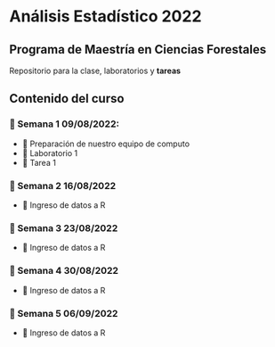 # Análisis Estadístico 2022
## Programa de Maestría en Ciencias Forestales

Repositorio para la clase, laboratorios y **tareas**

## Contenido del curso

### :date: Semana 1  09/08/2022:
  + :notebook: Preparación de nuestro equipo de computo
  + :paperclip: Laboratorio 1
  + :paperclip: Tarea 1
  
### :date: Semana 2 16/08/2022
  + :notebook: Ingreso de datos a R
  
### :date: Semana 3 23/08/2022
  + :notebook: Ingreso de datos a R
  
### :date: Semana 4 30/08/2022
  + :notebook: Ingreso de datos a R
  
### :date: Semana 5 06/09/2022
  + :notebook: Ingreso de datos a R